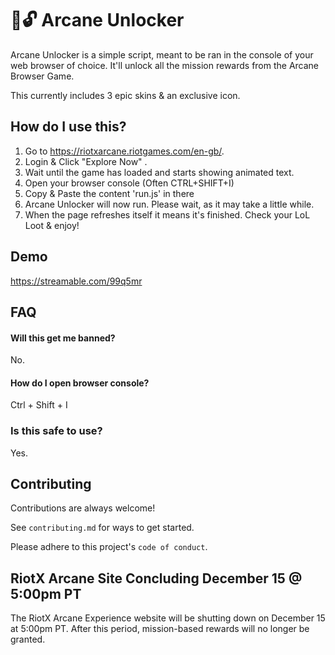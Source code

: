 
#  💙🔓 Arcane Unlocker 

Arcane Unlocker is a simple script, meant to be ran in the console of your web browser of choice.
It'll unlock all the mission rewards from the Arcane Browser Game. 

This currently includes 3 epic skins & an exclusive icon.




## How do I use this?

1. Go to https://riotxarcane.riotgames.com/en-gb/.
2. Login & Click "Explore Now" .
3. Wait until the game has loaded and starts showing animated text.
4. Open your browser console (Often CTRL+SHIFT+I)
5. Copy & Paste the content 'run.js' in there
6. Arcane Unlocker will now run. Please wait, as it may take a little while.
7. When the page refreshes itself it means it's finished. Check your LoL Loot & enjoy!


## Demo

https://streamable.com/99q5mr


## FAQ

#### Will this get me banned?

No.

#### How do I open browser console?

Ctrl + Shift + I

### Is this safe to use?

Yes.


## Contributing

Contributions are always welcome!

See `contributing.md` for ways to get started.

Please adhere to this project's `code of conduct`.

## RiotX Arcane Site Concluding December 15 @ 5:00pm PT

The RiotX Arcane Experience website will be shutting down on December 15 at 5:00pm PT. After this period, mission-based rewards will no longer be granted.
